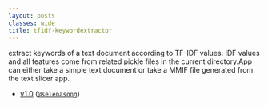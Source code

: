 ```yaml
---
layout: posts
classes: wide
title: tfidf-keywordextractor
---
```

extract keywords of a text document according to TF-IDF values. IDF values and all features come from related pickle files in the current directory.App can either take a simple text document or take a MMIF file generated from the text slicer app.
- [v1.0](v1.0) ([`@selenasong`](https://github.com/selenasong))
